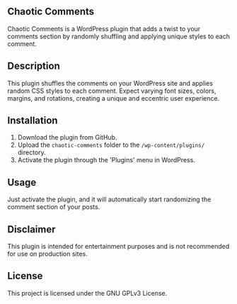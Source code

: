 ## Chaotic Comments

Chaotic Comments is a WordPress plugin that adds a twist to your comments section by randomly shuffling and applying unique styles to each comment.

## Description

This plugin shuffles the comments on your WordPress site and applies random CSS styles to each comment. Expect varying font sizes, colors, margins, and rotations, creating a unique and eccentric user experience.

## Installation

1. Download the plugin from GitHub.
2. Upload the `chaotic-comments` folder to the `/wp-content/plugins/` directory.
3. Activate the plugin through the 'Plugins' menu in WordPress.

## Usage

Just activate the plugin, and it will automatically start randomizing the comment section of your posts.

## Disclaimer

This plugin is intended for entertainment purposes and is not recommended for use on production sites.

## License

This project is licensed under the GNU GPLv3 License.
